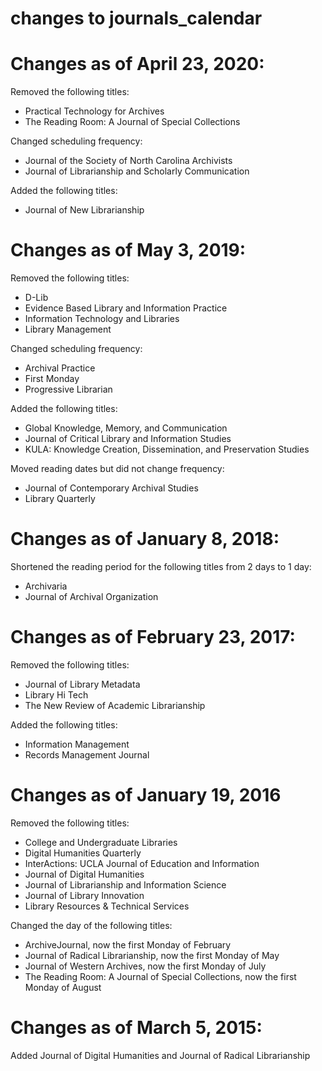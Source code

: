 changes to journals_calendar
=================
# Changes as of April 23, 2020:
Removed the following titles:
* Practical Technology for Archives
* The Reading Room: A Journal of Special Collections

Changed scheduling frequency:
* Journal of the Society of North Carolina Archivists
* Journal of Librarianship and Scholarly Communication

Added the following titles:
* Journal of New Librarianship 

# Changes as of May 3, 2019:
Removed the following titles:
* D-Lib
* Evidence Based Library and Information Practice
* Information Technology and Libraries
* Library Management

Changed scheduling frequency:
* Archival Practice
* First Monday
* Progressive Librarian

Added the following titles:
* Global Knowledge, Memory, and Communication
* Journal of Critical Library and Information Studies
* KULA: Knowledge Creation, Dissemination, and Preservation Studies

Moved reading dates but did not change frequency:
* Journal of Contemporary Archival Studies
* Library Quarterly

# Changes as of January 8, 2018:
Shortened the reading period for the following titles from 2 days to 1 day:
* Archivaria
* Journal of Archival Organization

# Changes as of February 23, 2017:
Removed the following titles: 
* Journal of Library Metadata
* Library Hi Tech
* The New Review of Academic Librarianship

Added the following titles: 
* Information Management
* Records Management Journal

# Changes as of January 19, 2016
Removed the following titles: 
* College and Undergraduate Libraries
* Digital Humanities Quarterly
* InterActions: UCLA Journal of Education and Information
* Journal of Digital Humanities
* Journal of Librarianship and Information Science
* Journal of Library Innovation
* Library Resources & Technical Services

Changed the day of the following titles:
* ArchiveJournal, now the first Monday of February
* Journal of Radical Librarianship, now the first Monday of May
* Journal of Western Archives, now the first Monday of July
* The Reading Room: A Journal of Special Collections, now the first Monday of August

# Changes as of March 5, 2015:
Added Journal of Digital Humanities and Journal of Radical Librarianship
